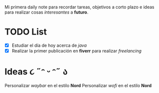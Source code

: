 Mi primera daily note para recordar tareas, objetivos a corto plazo e ideas para realizar cosas *interesantes* a **futuro**.

# TODO List

- [x] Estudiar el día de hoy acerca de *java*
- [x] Realizar la primer publicación en **fiverr** para realizar *freelancing*

# Ideas ૮ ˶ᵔ ᵕ ᵔ˶ ა

Personalizar *waybar* en el estilo **Nord**
Personalizar *wofi* en el estilo **Nord**
